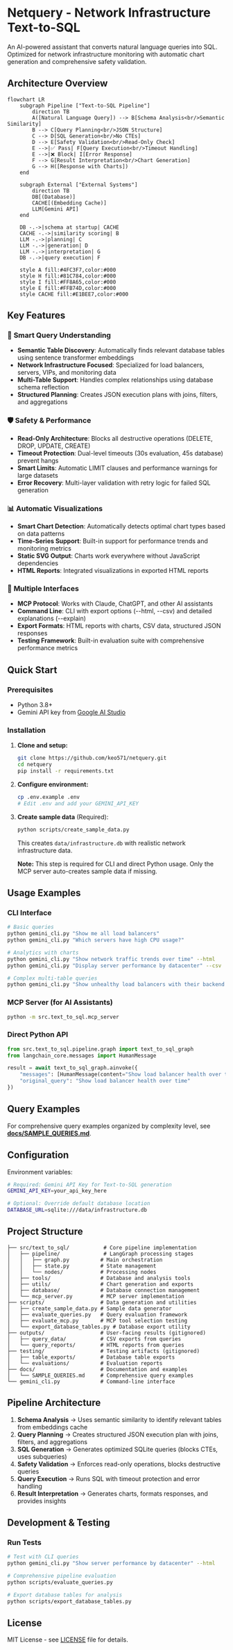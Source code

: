 # Netquery - Network Infrastructure Text-to-SQL

An AI-powered assistant that converts natural language queries into SQL. Optimized for network infrastructure monitoring with automatic chart generation and comprehensive safety validation.

## Architecture Overview

```mermaid
flowchart LR
    subgraph Pipeline ["Text-to-SQL Pipeline"]
        direction TB
        A([Natural Language Query]) --> B[Schema Analysis<br/>Semantic Similarity]
        B --> C[Query Planning<br/>JSON Structure]
        C --> D[SQL Generation<br/>No CTEs]
        D --> E[Safety Validation<br/>Read-Only Check]
        E -->|✅ Pass| F[Query Execution<br/>Timeout Handling]
        E -->|❌ Block| I[Error Response]
        F --> G[Result Interpretation<br/>Chart Generation]
        G --> H([Response with Charts])
    end

    subgraph External ["External Systems"]
        direction TB
        DB[(Database)]
        CACHE[(Embedding Cache)]
        LLM[Gemini API]
    end

    DB -.->|schema at startup| CACHE
    CACHE -.->|similarity scoring| B
    LLM -.->|planning| C
    LLM -.->|generation| D
    LLM -.->|interpretation| G
    DB -.->|query execution| F

    style A fill:#4FC3F7,color:#000
    style H fill:#81C784,color:#000
    style I fill:#FF8A65,color:#000
    style E fill:#FFB74D,color:#000
    style CACHE fill:#E1BEE7,color:#000
```

## Key Features

### 🎯 **Smart Query Understanding**
- **Semantic Table Discovery**: Automatically finds relevant database tables using sentence transformer embeddings
- **Network Infrastructure Focused**: Specialized for load balancers, servers, VIPs, and monitoring data
- **Multi-Table Support**: Handles complex relationships using database schema reflection
- **Structured Planning**: Creates JSON execution plans with joins, filters, and aggregations

### 🛡️ **Safety & Performance**
- **Read-Only Architecture**: Blocks all destructive operations (DELETE, DROP, UPDATE, CREATE)
- **Timeout Protection**: Dual-level timeouts (30s evaluation, 45s database) prevent hangs
- **Smart Limits**: Automatic LIMIT clauses and performance warnings for large datasets
- **Error Recovery**: Multi-layer validation with retry logic for failed SQL generation

### 📊 **Automatic Visualizations**
- **Smart Chart Detection**: Automatically detects optimal chart types based on data patterns
- **Time-Series Support**: Built-in support for performance trends and monitoring metrics
- **Static SVG Output**: Charts work everywhere without JavaScript dependencies
- **HTML Reports**: Integrated visualizations in exported HTML reports

### 🔌 **Multiple Interfaces**
- **MCP Protocol**: Works with Claude, ChatGPT, and other AI assistants
- **Command Line**: CLI with export options (--html, --csv) and detailed explanations (--explain)
- **Export Formats**: HTML reports with charts, CSV data, structured JSON responses
- **Testing Framework**: Built-in evaluation suite with comprehensive performance metrics

## Quick Start

### Prerequisites
- Python 3.8+
- Gemini API key from [Google AI Studio](https://aistudio.google.com/)

### Installation

1. **Clone and setup:**
   ```bash
   git clone https://github.com/keo571/netquery.git
   cd netquery
   pip install -r requirements.txt
   ```

2. **Configure environment:**
   ```bash
   cp .env.example .env
   # Edit .env and add your GEMINI_API_KEY
   ```

3. **Create sample data** (Required):
   ```bash
   python scripts/create_sample_data.py
   ```
   This creates `data/infrastructure.db` with realistic network infrastructure data.
   
   **Note:** This step is required for CLI and direct Python usage. Only the MCP server auto-creates sample data if missing.

## Usage Examples

### CLI Interface
```bash
# Basic queries
python gemini_cli.py "Show me all load balancers"
python gemini_cli.py "Which servers have high CPU usage?"

# Analytics with charts
python gemini_cli.py "Show network traffic trends over time" --html
python gemini_cli.py "Display server performance by datacenter" --csv

# Complex multi-table queries  
python gemini_cli.py "Show unhealthy load balancers with their backend servers" --explain
```

### MCP Server (for AI Assistants)
```bash
python -m src.text_to_sql.mcp_server
```

### Direct Python API
```python
from src.text_to_sql.pipeline.graph import text_to_sql_graph
from langchain_core.messages import HumanMessage

result = await text_to_sql_graph.ainvoke({
    "messages": [HumanMessage(content="Show load balancer health over time")],
    "original_query": "Show load balancer health over time"
})
```

## Query Examples

For comprehensive query examples organized by complexity level, see **[docs/SAMPLE_QUERIES.md](docs/SAMPLE_QUERIES.md)**.

## Configuration

Environment variables:

```bash
# Required: Gemini API Key for Text-to-SQL generation
GEMINI_API_KEY=your_api_key_here

# Optional: Override default database location
DATABASE_URL=sqlite:///data/infrastructure.db
```

## Project Structure

```
├── src/text_to_sql/           # Core pipeline implementation
│   ├── pipeline/              # LangGraph processing stages
│   │   ├── graph.py          # Main orchestration
│   │   ├── state.py          # State management  
│   │   └── nodes/            # Processing nodes
│   ├── tools/                # Database and analysis tools
│   ├── utils/                # Chart generation and exports
│   ├── database/             # Database connection management
│   └── mcp_server.py         # MCP server implementation
├── scripts/                  # Data generation and utilities
│   ├── create_sample_data.py # Sample data generator
│   ├── evaluate_queries.py   # Query evaluation framework
│   ├── evaluate_mcp.py       # MCP tool selection testing
│   └── export_database_tables.py # Database export utility
├── outputs/                  # User-facing results (gitignored)
│   ├── query_data/           # CSV exports from queries
│   └── query_reports/        # HTML reports from queries  
├── testing/                  # Testing artifacts (gitignored)
│   ├── table_exports/        # Database table exports
│   └── evaluations/          # Evaluation reports
├── docs/                     # Documentation and examples
│   └── SAMPLE_QUERIES.md     # Comprehensive query examples
└── gemini_cli.py             # Command-line interface
```

## Pipeline Architecture

1. **Schema Analysis** → Uses semantic similarity to identify relevant tables from embeddings cache
2. **Query Planning** → Creates structured JSON execution plan with joins, filters, and aggregations
3. **SQL Generation** → Generates optimized SQLite queries (blocks CTEs, uses subqueries)
4. **Safety Validation** → Enforces read-only operations, blocks destructive queries
5. **Query Execution** → Runs SQL with timeout protection and error handling
6. **Result Interpretation** → Generates charts, formats responses, and provides insights

## Development & Testing

### Run Tests
```bash
# Test with CLI queries
python gemini_cli.py "Show server performance by datacenter" --html

# Comprehensive pipeline evaluation
python scripts/evaluate_queries.py

# Export database tables for analysis  
python scripts/export_database_tables.py
```

## License

MIT License - see [LICENSE](LICENSE) file for details.